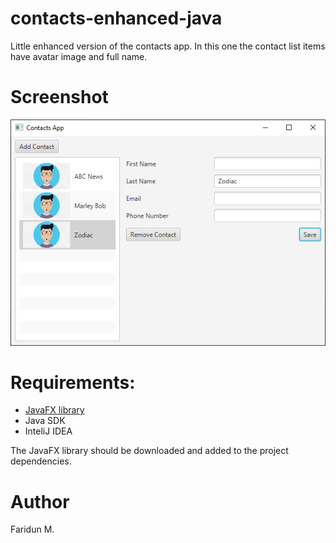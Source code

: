 # contacts-enhanced-java
Little enhanced version of the contacts app. In this one the contact list items have avatar image and full name.

# Screenshot
![screenshot](https://github.com/fariduca/contacts-enhanced-java/blob/main/img/screenshot_new.PNG)

# Requirements:
- [JavaFX library](https://openjfx.io/)
- Java SDK
- InteliJ IDEA

The JavaFX library should be downloaded and added to the project dependencies.

# Author 
Faridun M.
